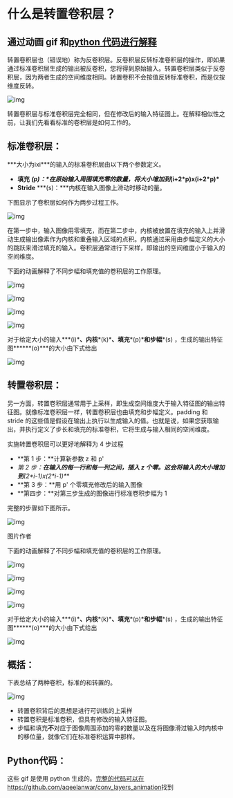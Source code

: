 # 什么是转置卷积层？

## 通过动画 gif 和[python 代码进行解释](https://github.com/aqeelanwar/conv_layers_animation)

转置卷积层也（错误地）称为反卷积层。反卷积层反转标准卷积层的操作，即如果通过标准卷积层生成的输出被反卷积，您将得到原始输入。转置卷积层类似于反卷积层，因为两者生成的空间维度相同。转置卷积不会按值反转标准卷积，而是仅按维度反转。

![img](https://miro.medium.com/max/1050/1*gjDHvfY6XELWPZ50rqFs1A.png)

转置卷积层与标准卷积层完全相同，但在修改后的输入特征图上。在解释相似性之前，让我们先看看标准的卷积层是如何工作的。

## 标准卷积层：

***大小为ixi\***的输入的标准卷积层由以下两个参数定义。

- **填充** ***(p)：\***在原始输入周围填充零的数量，将大小增加到***(i+2\*p)x(i+2\*p)\***
- **Stride** ***(s)：\***内核在输入图像上滑动时移动的量。

下图显示了卷积层如何作为两步过程工作。

![img](https://miro.medium.com/max/1050/1*gYAQUBj741P5-gbuboXfMA.png)

在第一步中，输入图像用零填充，而在第二步中，内核被放置在填充的输入上并滑动生成输出像素作为内核和重叠输入区域的点积。内核通过采用由步幅定义的大小的跳跃来滑过填充的输入。卷积层通常进行下采样，即输出的空间维度小于输入的空间维度。

下面的动画解释了不同步幅和填充值的卷积层的工作原理。

![img](https://miro.medium.com/max/1500/1*YvlCSNzDEBGEWkZWNffPvw.gif)

![img](https://miro.medium.com/max/1500/1*gXAcHnbTxmPb8KjSryki-g.gif)

![img](https://miro.medium.com/max/1500/1*34_365CJB5seboQDUrbI5A.gif)

![img](https://miro.medium.com/max/1500/1*WpOcRWlofm0Z0EDUTKefzg.gif)

对于给定大小的输入***(i)\***、内核***(k)\***、填充***(p)\***和步幅***(s) ，生成的输出特征图\******(o)\***的大小由下式给出

![img](https://miro.medium.com/max/1050/1*6OdZgz15qxMQKjp70Z30Kw.png)

## 转置卷积层：

另一方面，转置卷积层通常用于上采样，即生成空间维度大于输入特征图的输出特征图。就像标准卷积层一样，转置卷积层也由填充和步幅定义。padding 和 stride 的这些值是假设在输出上执行以生成输入的值。也就是说，如果您获取输出，并执行定义了步长和填充的标准卷积，它将生成与输入相同的空间维度。

实施转置卷积层可以更好地解释为 4 步过程

- **第 1 步：**计算新参数 z 和 p'
- **第 2 步：**在输入的每一行和每一列之间，插入 z 个零。这会将输入的大小增加到***(2\*i-1)x(2\*i-1)\***
- **第 3 步：**用 p' 个零填充修改后的输入图像
- **第四步：**对第三步生成的图像进行标准卷积步幅为 1

完整的步骤如下图所示。

![img](https://miro.medium.com/max/1050/1*54-7typHLLXhdvAhlku9SQ.png)

图片作者

下面的动画解释了不同步幅和填充值的卷积层的工作原理。

![img](https://miro.medium.com/max/1500/1*SpxCUPzNfb9C8TiAcrRr5A.gif)

![img](https://miro.medium.com/max/1500/1*gff0oa2iPygyCEjj7Fb3yg.gif)

![img](https://miro.medium.com/max/1500/1*WaBzh5OkmD-9EBLy5aXiug.gif)

![img](https://miro.medium.com/max/1500/1*L_hJRnywTpeTFJAaVZTRfQ.gif)

对于给定大小的输入***(i)\***、内核***(k)\***、填充***(p)\***和步幅***(s) ，生成的输出特征图\******(o)\***的大小由下式给出

![img](https://miro.medium.com/max/1050/1*2Bh5FuM2B6UAM9DC_-j95Q.png)

## 概括：

下表总结了两种卷积，标准的和转置的。

![img](https://miro.medium.com/max/1050/1*zbVS6lHvo9J4aRZeE-77lA.png)

- 转置卷积背后的思想是进行可训练的上采样
- 转置卷积是标准卷积，但具有修改的输入特征图。
- 步幅和填充**不**对应于图像周围添加的零的数量以及在将图像滑过输入时内核中的移位量，就像它们在标准卷积运算中那样。

## Python代码：

这些 gif 是使用 python 生成的。[完整的代码可以在https://github.com/aqeelanwar/conv_layers_animation](https://github.com/aqeelanwar/conv_layers_animation)找到